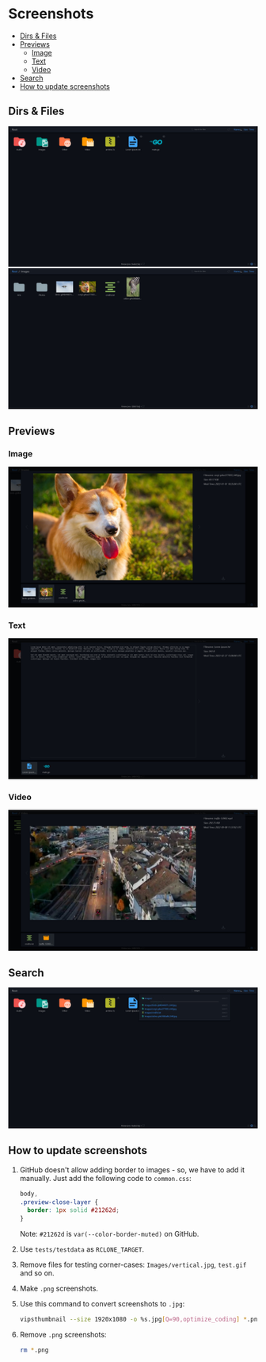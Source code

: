 # Screenshots

- [Dirs \& Files](#dirs--files)
- [Previews](#previews)
  - [Image](#image)
  - [Text](#text)
  - [Video](#video)
- [Search](#search)
- [How to update screenshots](#how-to-update-screenshots)

## Dirs & Files

<img src="screenshots/Root%20Dir.jpg"></img>
<img src="screenshots/Images%20Dir.jpg"></img>

## Previews

### Image

<img src="screenshots/Image%20Preview.jpg"></img>

### Text

<img src="screenshots/Text%20Preview.jpg"></img>

### Video

<img src="screenshots/Video%20Preview.jpg"></img>

## Search

<img src="screenshots/Search.jpg"></img>

## How to update screenshots

1. GitHub doesn't allow adding border to images - so, we have to add it manually. Just
   add the following code to `common.css`:

   ```css
   body,
   .preview-close-layer {
     border: 1px solid #21262d;
   }
   ```

   Note: `#21262d` is `var(--color-border-muted)` on GitHub.

2. Use `tests/testdata` as `RCLONE_TARGET`.
3. Remove files for testing corner-cases: `Images/vertical.jpg`, `test.gif` and so on.
4. Make `.png` screenshots.
5. Use this command to convert screenshots to `.jpg`:

   ```sh
   vipsthumbnail --size 1920x1080 -o %s.jpg[Q=90,optimize_coding] *.png
   ```

6. Remove `.png` screenshots:

   ```sh
   rm *.png
   ```
